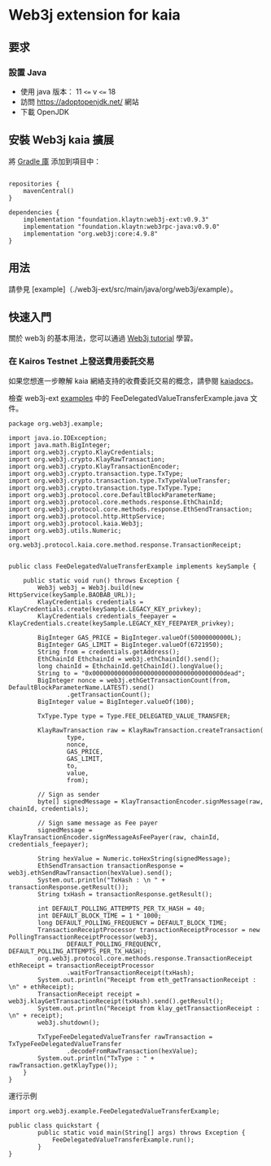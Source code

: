 # Web3j extension for kaia

## 要求

### 設置 Java

- 使用 java 版本： 11 `<=` v `<=` 18
- 訪問 https://adoptopenjdk.net/ 網站
- 下載 OpenJDK

## 安裝 Web3j kaia 擴展

將 [Gradle 庫](https://docs.gradle.org/current/userguide/getting_started.html) 添加到項目中：

```shell

repositories { 
    mavenCentral() 
}

dependencies {
    implementation "foundation.klaytn:web3j-ext:v0.9.3"
    implementation "foundation.klaytn:web3rpc-java:v0.9.0"
    implementation "org.web3j:core:4.9.8"
}
```

## 用法

請參見 [example]（./web3j-ext/src/main/java/org/web3j/example）。

## 快速入門

關於 web3j 的基本用法，您可以通過 [Web3j tutorial](https://docs.web3j.io/4.10.0/quickstart/) 學習。

### 在 Kairos Testnet 上發送費用委託交易

如果您想進一步瞭解 kaia 網絡支持的收費委託交易的概念，請參閱 [kaiadocs](https://docs.klaytn.foundation/content/klaytn/design/transactions)。

檢查 web3j-ext [examples](https://github.com/kaiachain/kaia-sdk/tree/dev/web3j-ext/web3j-ext/src/main/java/org/web3j/example) 中的 FeeDelegatedValueTransferExample.java 文件。

```file
package org.web3j.example;

import java.io.IOException;
import java.math.BigInteger;
import org.web3j.crypto.KlayCredentials;
import org.web3j.crypto.KlayRawTransaction;
import org.web3j.crypto.KlayTransactionEncoder;
import org.web3j.crypto.transaction.type.TxType;
import org.web3j.crypto.transaction.type.TxTypeValueTransfer;
import org.web3j.crypto.transaction.type.TxType.Type;
import org.web3j.protocol.core.DefaultBlockParameterName;
import org.web3j.protocol.core.methods.response.EthChainId;
import org.web3j.protocol.core.methods.response.EthSendTransaction;
import org.web3j.protocol.http.HttpService;
import org.web3j.protocol.kaia.Web3j;
import org.web3j.utils.Numeric;
import org.web3j.protocol.kaia.core.method.response.TransactionReceipt;


public class FeeDelegatedValueTransferExample implements keySample {

    public static void run() throws Exception {
        Web3j web3j = Web3j.build(new HttpService(keySample.BAOBAB_URL));
        KlayCredentials credentials = KlayCredentials.create(keySample.LEGACY_KEY_privkey);
        KlayCredentials credentials_feepayer = KlayCredentials.create(keySample.LEGACY_KEY_FEEPAYER_privkey);

        BigInteger GAS_PRICE = BigInteger.valueOf(50000000000L);
        BigInteger GAS_LIMIT = BigInteger.valueOf(6721950);
        String from = credentials.getAddress();
        EthChainId EthchainId = web3j.ethChainId().send();
        long chainId = EthchainId.getChainId().longValue();
        String to = "0x000000000000000000000000000000000000dead";
        BigInteger nonce = web3j.ethGetTransactionCount(from, DefaultBlockParameterName.LATEST).send()
                .getTransactionCount();
        BigInteger value = BigInteger.valueOf(100);

        TxType.Type type = Type.FEE_DELEGATED_VALUE_TRANSFER;

        KlayRawTransaction raw = KlayRawTransaction.createTransaction(
                type,
                nonce,
                GAS_PRICE,
                GAS_LIMIT,
                to,
                value,
                from);

        // Sign as sender
        byte[] signedMessage = KlayTransactionEncoder.signMessage(raw, chainId, credentials);

        // Sign same message as Fee payer
        signedMessage = KlayTransactionEncoder.signMessageAsFeePayer(raw, chainId, credentials_feepayer);

        String hexValue = Numeric.toHexString(signedMessage);
        EthSendTransaction transactionResponse = web3j.ethSendRawTransaction(hexValue).send();
        System.out.println("TxHash : \n " + transactionResponse.getResult());
        String txHash = transactionResponse.getResult();

        int DEFAULT_POLLING_ATTEMPTS_PER_TX_HASH = 40;
        int DEFAULT_BLOCK_TIME = 1 * 1000;
        long DEFAULT_POLLING_FREQUENCY = DEFAULT_BLOCK_TIME;
        TransactionReceiptProcessor transactionReceiptProcessor = new PollingTransactionReceiptProcessor(web3j,
                DEFAULT_POLLING_FREQUENCY, DEFAULT_POLLING_ATTEMPTS_PER_TX_HASH);
        org.web3j.protocol.core.methods.response.TransactionReceipt ethReceipt = transactionReceiptProcessor
                .waitForTransactionReceipt(txHash);
        System.out.println("Receipt from eth_getTransactionReceipt : \n" + ethReceipt);
        TransactionReceipt receipt = web3j.klayGetTransactionReceipt(txHash).send().getResult();
        System.out.println("Receipt from klay_getTransactionReceipt : \n" + receipt);
        web3j.shutdown();

        TxTypeFeeDelegatedValueTransfer rawTransaction = TxTypeFeeDelegatedValueTransfer
                .decodeFromRawTransaction(hexValue);
        System.out.println("TxType : " + rawTransaction.getKlayType());
    }
}
```

運行示例

```file
import org.web3j.example.FeeDelegatedValueTransferExample;

public class quickstart {
        public static void main(String[] args) throws Exception {
            FeeDelegatedValueTransferExample.run();
        }
}
```